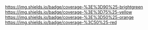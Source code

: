 https://img.shields.io/badge/coverage-%3E%3D90%25-brightgreen
https://img.shields.io/badge/coverage-%3E%3D75%25-yellow
https://img.shields.io/badge/coverage-%3E%3D50%25-orange
https://img.shields.io/badge/coverage-%3C50%25-red
